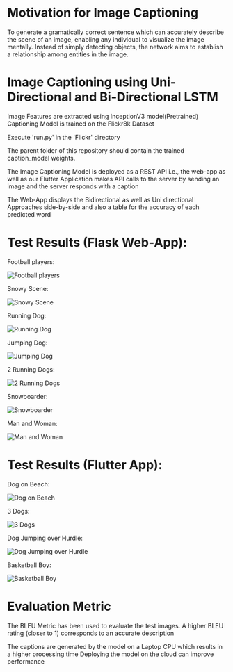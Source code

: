 # Motivation for Image Captioning

To generate a gramatically correct sentence which can accurately describe the scene of an image, enabling any individual to visualize the image mentally. Instead of simply detecting objects, the network aims to establish a relationship among entities in the image.

# Image Captioning using Uni-Directional and Bi-Directional LSTM

Image Features are extracted using InceptionV3 model(Pretrained) 
Captioning Model is trained on the Flickr8k Dataset

Execute 'run.py' in the 'Flickr' directory

The parent folder of this repository should contain the trained caption_model weights.

The Image Captioning Model is deployed as a REST API i.e., the web-app as well as our Flutter Application makes API calls to the server by sending an image and the server responds with a caption

The Web-App displays the Bidirectional as well as Uni directional Approaches side-by-side and also a table for the accuracy of each predicted word

# Test Results (Flask Web-App):

Football players:

![Football players](https://github.com/hasnainroopawalla/Image-Captioning-Scene-Descriptor/blob/master/images/Capture1.JPG)

Snowy Scene:

![Snowy Scene](https://github.com/hasnainroopawalla/Image-Captioning-Scene-Descriptor/blob/master/images/Capture2.JPG)

Running Dog:

![Running Dog](https://github.com/hasnainroopawalla/Image-Captioning-Scene-Descriptor/blob/master/images/Capture3.JPG)

Jumping Dog:

![Jumping Dog](https://github.com/hasnainroopawalla/Image-Captioning-Scene-Descriptor/blob/master/images/Capture4.JPG)

2 Running Dogs:


![2 Running Dogs](https://github.com/hasnainroopawalla/Image-Captioning-Scene-Descriptor/blob/master/images/Capture5.JPG)

Snowboarder:

![Snowboarder](https://github.com/hasnainroopawalla/Image-Captioning-Scene-Descriptor/blob/master/images/Capture6.JPG)

Man and Woman:

![Man and Woman](https://github.com/hasnainroopawalla/Image-Captioning-Scene-Descriptor/blob/master/images/Capture7.JPG)

# Test Results (Flutter App):

Dog on Beach:

![Dog on Beach](https://github.com/hasnainroopawalla/Image-Captioning-Scene-Descriptor/blob/master/images/Capture8.jpeg)

3 Dogs:

![3 Dogs](https://github.com/hasnainroopawalla/Image-Captioning-Scene-Descriptor/blob/master/images/Capture9.jpeg)

Dog Jumping over Hurdle:

![Dog Jumping over Hurdle](https://github.com/hasnainroopawalla/Image-Captioning-Scene-Descriptor/blob/master/images/Capture10.jpeg)

Basketball Boy:

![Basketball Boy](https://github.com/hasnainroopawalla/Image-Captioning-Scene-Descriptor/blob/master/images/Capture11.jpeg)

# Evaluation Metric

The BLEU Metric has been used to evaluate the test images. A higher BLEU rating (closer to 1) corresponds to an accurate description

The captions are generated by the model on a Laptop CPU which results in a higher processing time
Deploying the model on the cloud can improve performance
